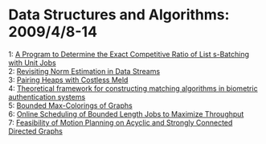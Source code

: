 # Data Structures and Algorithms: 2009/4/8-14  
1: [A Program to Determine the Exact Competitive Ratio of List s-Batching  with Unit Jobs](https://doi.org/10.48550/arXiv.0904.1002)  
2: [Revisiting Norm Estimation in Data Streams](https://doi.org/10.48550/arXiv.0811.3648)  
3: [Pairing Heaps with Costless Meld](https://doi.org/10.48550/arXiv.0903.4130)  
4: [Theoretical framework for constructing matching algorithms in biometric  authentication systems](https://doi.org/10.48550/arXiv.0904.1284)  
5: [Bounded Max-Colorings of Graphs](https://doi.org/10.48550/arXiv.0904.1705)  
6: [Online Scheduling of Bounded Length Jobs to Maximize Throughput](https://doi.org/10.48550/arXiv.0902.2209)  
7: [Feasibility of Motion Planning on Acyclic and Strongly Connected  Directed Graphs](https://doi.org/10.48550/arXiv.0904.1920)  